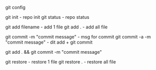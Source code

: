 git config

git init - repo init
git status - repo status

git add filename - add 1 file
git add . - add all file

git commit -m "commit message" - msg for commit
git commit -a -m "commit message" - dit add + git commit

git add . && git commit -m "commit message"

git restore <file> - restore 1 file
git restore . - restore all file
